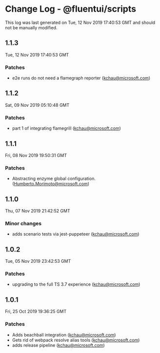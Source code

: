 # Change Log - @fluentui/scripts

This log was last generated on Tue, 12 Nov 2019 17:40:53 GMT and should not be manually modified.

## 1.1.3
Tue, 12 Nov 2019 17:40:53 GMT

### Patches

- e2e runs do not need a flamegraph reporter (kchau@microsoft.com)
## 1.1.2
Sat, 09 Nov 2019 05:10:48 GMT

### Patches

- part 1 of integrating flamegrill (kchau@microsoft.com)
## 1.1.1
Fri, 08 Nov 2019 19:50:31 GMT

### Patches

- Abstracting enzyme global configuration. (Humberto.Morimoto@microsoft.com)
## 1.1.0
Thu, 07 Nov 2019 21:42:52 GMT

### Minor changes

- adds scenario tests via jest-puppeteer (kchau@microsoft.com)
## 1.0.2
Tue, 05 Nov 2019 23:42:53 GMT

### Patches

- upgrading to the full TS 3.7 experience (kchau@microsoft.com)
## 1.0.1
Fri, 25 Oct 2019 19:36:25 GMT

### Patches

- Adds beachball integration (kchau@microsoft.com)
- Gets rid of webpack resolve alias tools (kchau@microsoft.com)
- adds release pipeline (kchau@microsoft.com)